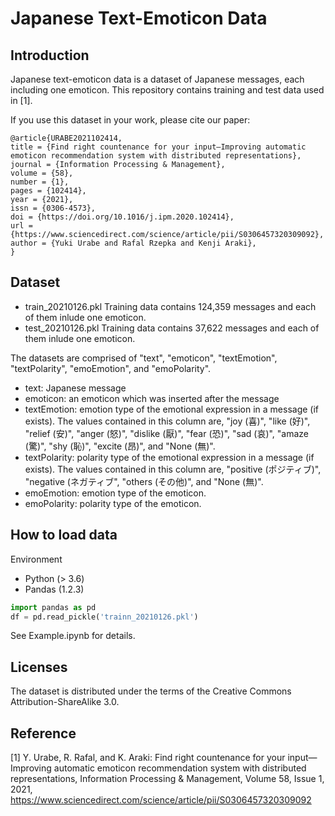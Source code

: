 # Japanese Text-Emoticon Data

## Introduction
Japanese text-emoticon data is a dataset of Japanese messages, each including one emoticon. This repository contains training and test data used in [1].

If you use this dataset in your work, please cite our paper:

```
@article{URABE2021102414,
title = {Find right countenance for your input—Improving automatic emoticon recommendation system with distributed representations},
journal = {Information Processing & Management},
volume = {58},
number = {1},
pages = {102414},
year = {2021},
issn = {0306-4573},
doi = {https://doi.org/10.1016/j.ipm.2020.102414},
url = {https://www.sciencedirect.com/science/article/pii/S0306457320309092},
author = {Yuki Urabe and Rafal Rzepka and Kenji Araki},
}
```

## Dataset
- train_20210126.pkl
Training data contains 124,359 messages and each of them inlude one emoticon.
- test_20210126.pkl
Training data contains 37,622 messages and each of them inlude one emoticon.

The datasets are comprised of "text", "emoticon", "textEmotion", "textPolarity", "emoEmotion", and "emoPolarity".
- text: Japanese message
- emoticon: an emoticon which was inserted after the message
- textEmotion: emotion type of the emotional expression in a message (if exists). The values contained in this column are, "joy (喜)", "like (好)", "relief (安)", "anger (怒)", "dislike (厭)", "fear (恐)", "sad (哀)", "amaze (驚)", "shy (恥)", "excite (昂)", and "None (無)".
- textPolarity: polarity type of the emotional expression in a message (if exists). The values contained in this column are, "positive (ポジティブ)", "negative (ネガティブ", "others (その他)", and "None (無)".
- emoEmotion: emotion type of the emoticon.
- emoPolarity: polarity type of the emoticon.


## How to load data
Environment
- Python (> 3.6)
- Pandas (1.2.3)

```python
import pandas as pd
df = pd.read_pickle('trainn_20210126.pkl')
```

See Example.ipynb for details.

## Licenses
The dataset is distributed under the terms of the Creative Commons Attribution-ShareAlike 3.0.

## Reference
[1] Y. Urabe, R. Rafal, and K. Araki: Find right countenance for your input—Improving automatic emoticon recommendation system with distributed representations, Information Processing & Management, Volume 58, Issue 1, 2021, https://www.sciencedirect.com/science/article/pii/S0306457320309092
